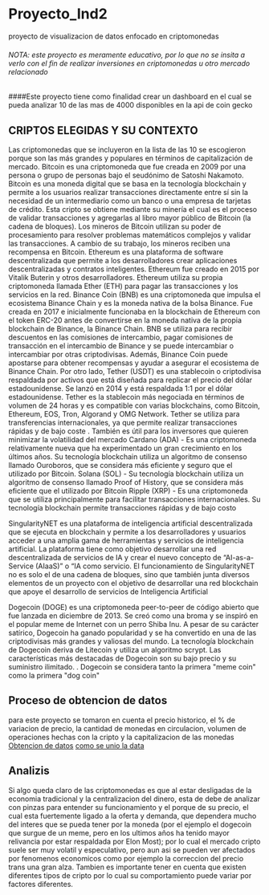 # Proyecto_Ind2
proyecto de visualizacion de datos enfocado en criptomonedas 

###### NOTA: este proyecto es meramente educativo, por lo que no se insita a verlo con el fin de realizar inversiones en criptomonedas u otro mercado relacionado

####Este proyecto tiene como finalidad crear un dashboard en el cual se pueda analizar 10 de las mas de 4000 disponibles en la api de coin gecko

## CRIPTOS ELEGIDAS Y SU CONTEXTO 
 Las criptomonedas que se incluyeron en la lista de las 10 se escogieron porque son las más grandes y populares en términos de capitalización de mercado. 
 Bitcoin es una criptomoneda que fue creada en 2009 por una persona o grupo de personas bajo el seudónimo de Satoshi Nakamoto. Bitcoin es una moneda digital que se basa en la tecnología blockchain y permite a los usuarios realizar transacciones directamente entre sí sin la necesidad de un intermediario como un banco o una empresa de tarjetas de crédito. Esta cripto se obtiene mediante su minería el cual es el proceso de validar transacciones y agregarlas al libro mayor público de Bitcoin (la cadena de bloques). Los mineros de Bitcoin utilizan su poder de procesamiento para resolver problemas matemáticos complejos y validar las transacciones. A cambio de su trabajo, los mineros reciben una recompensa en Bitcoin.
Ethereum es una plataforma de software descentralizada que permite a los desarrolladores crear aplicaciones descentralizadas y contratos inteligentes. Ethereum fue creado en 2015 por Vitalik Buterin y otros desarrolladores. Ethereum utiliza su propia criptomoneda llamada Ether (ETH) para pagar las transacciones y los servicios en la red.
 Binance Coin (BNB) es una criptomoneda que impulsa el ecosistema Binance Chain y es la moneda nativa de la bolsa Binance. Fue creada en 2017 e inicialmente funcionaba en la blockchain de Ethereum con el token ERC-20 antes de convertirse en la moneda nativa de la propia blockchain de Binance, la Binance Chain. BNB se utiliza para recibir descuentos en las comisiones de intercambio, pagar comisiones de transacción en el intercambio de Binance y se puede intercambiar o intercambiar por otras criptodivisas. Además, Binance Coin puede apostarse para obtener recompensas y ayudar a asegurar el ecosistema de Binance Chain.
 Por otro lado, Tether (USDT) es una stablecoin o criptodivisa respaldada por activos que está diseñada para replicar el precio del dólar estadounidense. Se lanzó en 2014 y está respaldada 1:1 por el dólar estadounidense. Tether es la stablecoin más negociada en términos de volumen de 24 horas y es compatible con varias blockchains, como Bitcoin, Ethereum, EOS, Tron, Algorand y OMG Network. Tether se utiliza para transferencias internacionales, ya que permite realizar transacciones rápidas y de bajo coste . También es útil para los inversores que quieren minimizar la volatilidad del mercado
 Cardano (ADA) - Es una criptomoneda relativamente nueva que ha experimentado un gran crecimiento en los últimos años. Su tecnología blockchain utiliza un algoritmo de consenso llamado Ouroboros, que se considera más eficiente y seguro que el utilizado por Bitcoin. 
 Solana (SOL) - Su tecnología blockchain utiliza un algoritmo de consenso llamado Proof of History, que se considera más eficiente que el utilizado por Bitcoin
 Ripple (XRP) - Es una criptomoneda que se utiliza principalmente para facilitar transacciones internacionales. Su tecnología blockchain permite transacciones rápidas y de bajo costo

 SingularityNET es una plataforma de inteligencia artificial descentralizada que se ejecuta en blockchain y permite a los desarrolladores y usuarios acceder a una amplia gama de herramientas y servicios de inteligencia artificial. La plataforma tiene como objetivo desarrollar una red descentralizada de servicios de IA y crear el nuevo concepto de “AI-as-a-Service (AIaaS)” o “IA como servicio. 
 El funcionamiento de SingularityNET no es solo el de una cadena de bloques, sino que también junta diversos elementos de un proyecto con el objetivo de desarrollar una red blockchain que apoye el desarrollo de servicios de Inteligencia Artificial

 Dogecoin (DOGE) es una criptomoneda peer-to-peer de código abierto que fue lanzada en diciembre de 2013. Se creó como una broma y se inspiró en el popular meme de Internet con un perro Shiba Inu. A pesar de su carácter satírico, Dogecoin ha ganado popularidad y se ha convertido en una de las criptodivisas más grandes y valiosas del mundo. La tecnología blockchain de Dogecoin deriva de Litecoin y utiliza un algoritmo scrypt. Las características más destacadas de Dogecoin son su bajo precio y su suministro ilimitado. . Dogecoin se considera tanto la primera "meme coin" como la primera "dog coin"
## Proceso de obtencion de datos
 para este proyecto se tomaron en cuenta el precio historico, el % de variacion de precio, la cantidad de monedas en circulacion, volumen de operaciones hechas con la cripto y la capitalizacion de las monedas
[Obtencion de datos](https://colab.research.google.com/drive/1FN_ZLr8ggYgUp_p88PSPYM-_fAzRv7av?usp=sharing "Obtencion de datos")
[como se unio la data](https://colab.research.google.com/drive/1Je-EaRlH9CosZFoult5PZXUoVrH6YAS4?authuser=1#scrollTo=ctze7LYZ2tYf "como se unio la data")

## Analizis
 Si algo queda claro de las criptomonedas es que al estar desligadas de la economia tradicional y la centralizacion del dinero, esta de debe de analizar con pinzas para entender su funcionamiento y el porque de su precio, el cual esta fuertemente ligado a la oferta y demanda, que dependera mucho del interes que se pueda tener por la moneda (por el ejemplo el dogecoin que surgue de un meme, pero en los ultimos años ha tenido mayor relivancia por estar respaldada por Elon Most); por lo cual el mercado cripto suele ser muy volatil y especulativo, pero aun asi se pueden ver afectados por fenomenos economicos como por ejemplo la correccion del precio trans una gran alza. Tambien es importante tener en cuenta que existen diferentes tipos de cripto por lo cual su comportamiento puede variar por factores diferentes.
